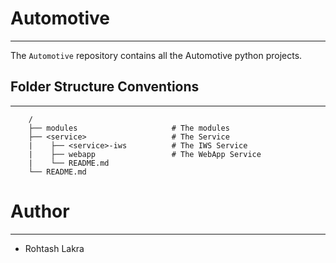 # Automotive

---

The ```Automotive``` repository contains all the Automotive python projects.


## Folder Structure Conventions

---

```
    /
    ├── modules                     # The modules
    ├── <service>                   # The Service
    |    ├── <service>-iws          # The IWS Service
    |    ├── webapp                 # The WebApp Service
    |    └── README.md
    └── README.md
```



# Author

---

- Rohtash Lakra
